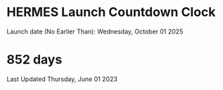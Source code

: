 # HERMES Launch Countdown Clock

Launch date (No Earlier Than): Wednesday, October 01 2025
# 852 days

Last Updated Thursday, June 01 2023